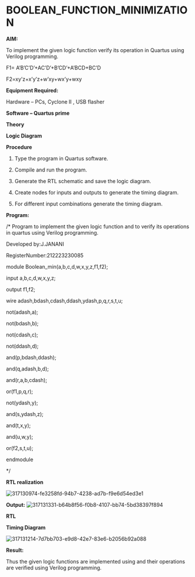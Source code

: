 # BOOLEAN_FUNCTION_MINIMIZATION

**AIM:**

To implement the given logic function verify its operation in Quartus using Verilog programming.

F1= A’B’C’D’+AC’D’+B’CD’+A’BCD+BC’D 

F2=xy’z+x’y’z+w’xy+wx’y+wxy

**Equipment Required:**

Hardware – PCs, Cyclone II , USB flasher

**Software – Quartus prime**

**Theory**

**Logic Diagram**

**Procedure**

1.	Type the program in Quartus software.

2.	Compile and run the program.

3.	Generate the RTL schematic and save the logic diagram.

4.	Create nodes for inputs and outputs to generate the timing diagram.

5.	For different input combinations generate the timing diagram.


**Program:**

/* Program to implement the given logic function and to verify its operations in quartus using Verilog programming. 

Developed by:J.JANANI

RegisterNumber:212223230085

module Boolean_min(a,b,c,d,w,x,y,z,f1,f2);

input a,b,c,d,w,x,y,z;

output f1,f2;

wire adash,bdash,cdash,ddash,ydash,p,q,r,s,t,u;

not(adash,a);

not(bdash,b);

not(cdash,c);

not(ddash,d);

and(p,bdash,ddash);

and(q,adash,b,d);

and(r,a,b,cdash);

or(f1,p,q,r);

not(ydash,y);

and(s,ydash,z);

and(t,x,y);

and(u,w,y);

or(f2,s,t,u);

endmodule

*/


**RTL realization**


![317130974-fe3258fd-94b7-4238-ad7b-f9e6d54ed3e1](https://github.com/Janani23014108/BOOLEAN_FUNCTION_MINIMIZATION/assets/146822085/ed0a02df-af06-4be3-a4cc-42bdf4377f7e)


**Output:**
![317131331-b64b8f56-f0b8-4107-bb74-5bd38397f894](https://github.com/Janani23014108/BOOLEAN_FUNCTION_MINIMIZATION/assets/146822085/34f46340-3542-4189-9fe1-5b9af8c9a065)

**RTL**


**Timing Diagram**

![317131214-7d7bb703-e9d8-42e7-83e6-b2056b92a088](https://github.com/Janani23014108/BOOLEAN_FUNCTION_MINIMIZATION/assets/146822085/c0c5a374-5717-4153-80eb-639333dc2d34)

**Result:**

Thus the given logic functions are implemented using and their operations are verified using Verilog programming.

